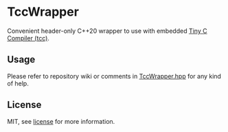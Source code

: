 # TccWrapper

Convenient header-only C++20 wrapper to use with embedded [Tiny C Compiler (tcc)](https://bellard.org/tcc/).

## Usage

Please refer to repository wiki or comments in [TccWrapper.hpp](TccWrapper.hpp) for any kind of help.

## License

MIT, see [license](LICENSE) for more information.
